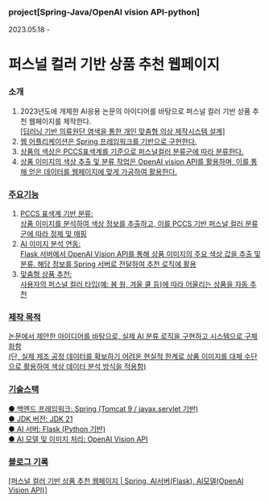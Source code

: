 ### project[Spring-Java/OpenAI vision API-python] 
2023.05.18 -
# 퍼스널 컬러 기반 상품 추천 웹페이지

### 소개
1. 2023년도에 개제한 AI응용 논문의 아이디어를 바탕으로 퍼스널 컬러 기반 상품 추천 웹페이지를 제작한다.<br/>
<a href="https://www.koreascience.kr/article/CFKO202319360803443.page?&lang=ko">[딥러닝 기반 의류원단 염색을 통한 개인 맞춤형 의상 제작시스템 설계]<br/>
2. 웹 어플리케이션은 Spring 프레임워크를 기반으로 구현한다.<br/>
3. 상품의 색상은 PCCS표색계를 기준으로 퍼스널컬러 분류군에 따라 분류한다. <br/>
4. 상품 이미지의 색상 추출 및 분류 작업은 OpenAI vision API를 활용하며, 이를 통해 얻은 데이터를 웹페이지에 맞게 가공하여 활용한다.<br/> 

### 주요기능
1. PCCS 표색계 기반 분류:<br/>
상품 이미지를 분석하여 색상 정보를 추출하고, 이를 PCCS 기반 퍼스널 컬러 분류군에 따라 정제 및 매핑<br/>
2. AI 이미지 분석 연동:<br/>
Flask 서버에서 OpenAI Vision API를 통해 상품 이미지의 주요 색상 값을 추출 및 분류. 해당 정보를 Spring 서버로 전달하여 추천 로직에 활용<br/>
3. 맞춤형 상품 추천:<br/>
사용자의 퍼스널 컬러 타입(예: 봄 웜, 겨울 쿨 등)에 따라 어울리는 상품을 자동 추천<br/>

### 제작 목적
논문에서 제안한 아이디어를 바탕으로, 실제 AI 분류 로직을 구현하고 시스템으로 구체화함<br/>
(단, 실제 제조 공정 데이터를 확보하기 어려운 현실적 한계로 상품 이미지를 대체 수단으로 활용하여 색상 데이터 분석 방식을 적용함)<br/>

### 기술스택
● 백엔드 프레임워크: Spring (Tomcat 9 / javax.servlet 기반)<br/>
● JDK 버전: JDK 21<br/>
● AI 서버: Flask (Python 기반)<br/>
● AI 모델 및 이미지 처리: OpenAI Vision API<br/>

### 블로그 기록
<a href="http://codetails.tistory.com">[퍼스널 컬러 기반 상품 추천 웹페이지 | Spring, AI서버(Flask), AI모델(OpenAI Vision API)]<br/>
